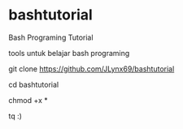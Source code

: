 # bashtutorial
Bash Programing Tutorial

tools untuk belajar bash programing

git clone https://github.com/JLynx69/bashtutorial

cd bashtutorial

chmod +x *

tq :)
